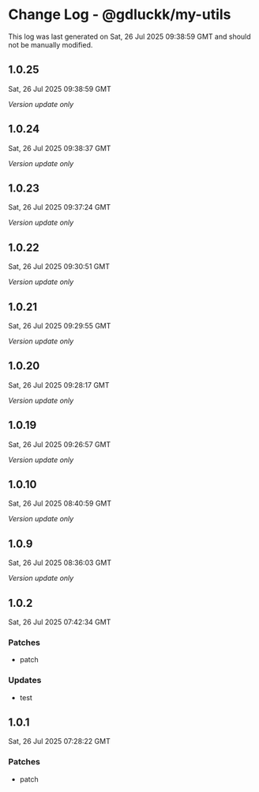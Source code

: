 # Change Log - @gdluckk/my-utils

This log was last generated on Sat, 26 Jul 2025 09:38:59 GMT and should not be manually modified.

## 1.0.25
Sat, 26 Jul 2025 09:38:59 GMT

_Version update only_

## 1.0.24
Sat, 26 Jul 2025 09:38:37 GMT

_Version update only_

## 1.0.23
Sat, 26 Jul 2025 09:37:24 GMT

_Version update only_

## 1.0.22
Sat, 26 Jul 2025 09:30:51 GMT

_Version update only_

## 1.0.21
Sat, 26 Jul 2025 09:29:55 GMT

_Version update only_

## 1.0.20
Sat, 26 Jul 2025 09:28:17 GMT

_Version update only_

## 1.0.19
Sat, 26 Jul 2025 09:26:57 GMT

_Version update only_

## 1.0.10
Sat, 26 Jul 2025 08:40:59 GMT

_Version update only_

## 1.0.9
Sat, 26 Jul 2025 08:36:03 GMT

_Version update only_

## 1.0.2
Sat, 26 Jul 2025 07:42:34 GMT

### Patches

- patch

### Updates

- test

## 1.0.1
Sat, 26 Jul 2025 07:28:22 GMT

### Patches

- patch

